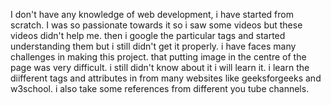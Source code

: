 I don't have any knowledge of web development, i have started from scratch. I was so passionate towards it so i saw some videos but these videos didn't help me. then i google the particular tags and started understanding them but i still didn't get it properly. 
i have faces many challenges in making this project. that putting image in the centre of the page was very difficult. i still didn't know about it i will learn it.
i learn the diifferent tags and attributes in from many websites like geeksforgeeks and w3school.
i also take some references from different you tube channels.
 
